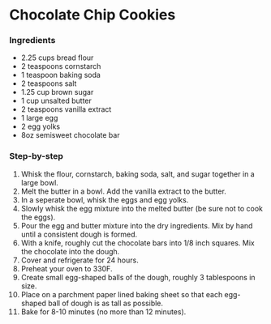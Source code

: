 Chocolate Chip Cookies
======================

### Ingredients

- 2.25 cups bread flour
- 2 teaspoons cornstarch
- 1 teaspoon baking soda
- 2 teaspoons salt
- 1.25 cup brown sugar
- 1 cup unsalted butter
- 2 teaspoons vanilla extract
- 1 large egg
- 2 egg yolks
- 8oz semisweet chocolate bar

### Step-by-step

1. Whisk the flour, cornstarch, baking soda, salt, and sugar together in a
   large bowl.
2. Melt the butter in a bowl. Add the vanilla extract to the butter.
3. In a seperate bowl, whisk the eggs and egg yolks.
4. Slowly whisk the egg mixture into the melted butter (be sure not to cook
   the eggs).
5. Pour the egg and butter mixture into the dry ingredients. Mix by hand until
   a consistent dough is formed.
6. With a knife, roughly cut the chocolate bars into 1/8 inch squares. Mix the
   chocolate into the dough.
7. Cover and refrigerate for 24 hours.
8. Preheat your oven to 330F.	
9. Create small egg-shaped balls of the dough, roughly 3 tablespoons in size.
10. Place on a parchment paper lined baking sheet so that each egg-shaped ball
    of dough is as tall as possible.
11. Bake for 8-10 minutes (no more than 12 minutes).
